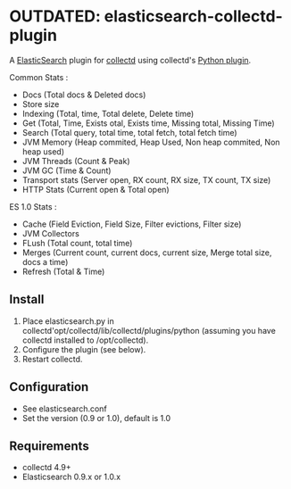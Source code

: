 OUTDATED: elasticsearch-collectd-plugin
=====================

A [ElasticSearch](http://elasticsearch.org) plugin for [collectd](http://collectd.org) using collectd's [Python plugin](http://collectd.org/documentation/manpages/collectd-python.5.shtml).

Common Stats :
 * Docs (Total docs & Deleted docs)
 * Store size 
 * Indexing (Total, time, Total delete, Delete time)
 * Get (Total, Time, Exists otal, Exists time, Missing total, Missing Time)
 * Search (Total query, total time, total fetch, total fetch time)
 * JVM Memory (Heap commited, Heap Used, Non heap commited, Non heap used)
 * JVM Threads (Count & Peak)
 * JVM GC (Time & Count)
 * Transport stats (Server open, RX count, RX size, TX count, TX size)
 * HTTP Stats (Current open & Total open)

ES 1.0 Stats :
 * Cache (Field Eviction, Field Size, Filter evictions, Filter size)
 * JVM Collectors
 * FLush (Total count, total time)
 * Merges (Current count, current docs, current size, Merge total size, docs a time)
 * Refresh (Total & Time)

Install
-------
 1. Place elasticsearch.py in collectd'opt/collectd/lib/collectd/plugins/python (assuming you have collectd installed to /opt/collectd).
 2. Configure the plugin (see below).
 3. Restart collectd.

Configuration
-------------
 * See elasticsearch.conf
 * Set the version (0.9 or 1.0), default is 1.0

Requirements
------------
 * collectd 4.9+
 * Elasticsearch 0.9.x or 1.0.x
